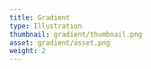```yaml
---
title: Gradient
type: Illustration
thumbnail: gradient/thumbnail.png
asset: gradient/asset.png
weight: 2
---
```

